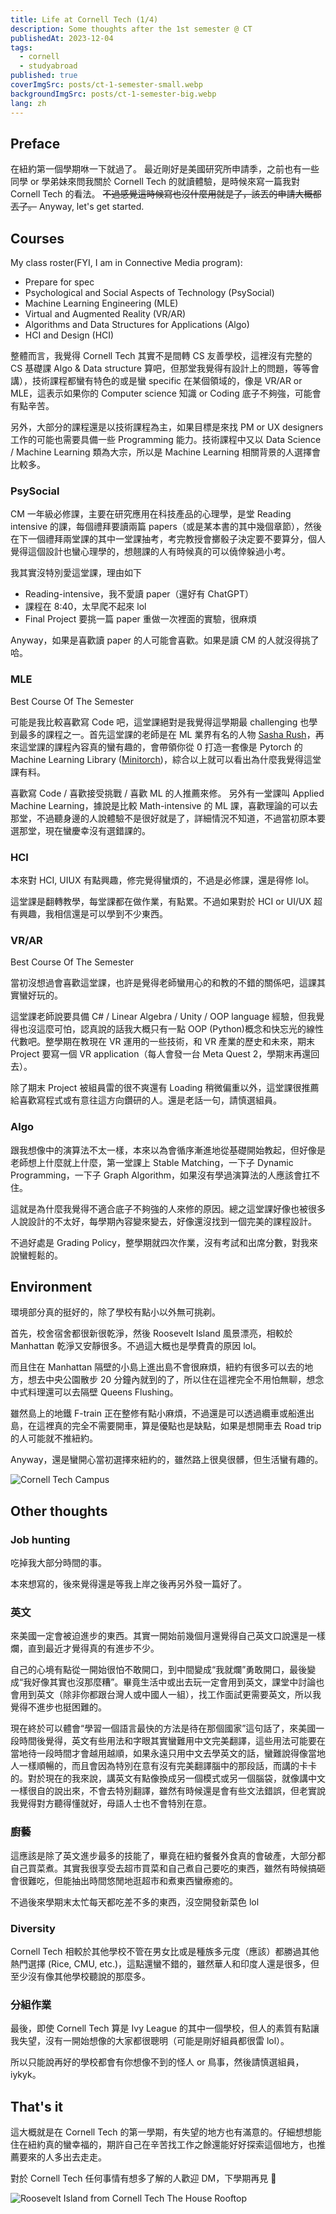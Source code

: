 ```yaml
---
title: Life at Cornell Tech (1/4)
description: Some thoughts after the 1st semester @ CT
publishedAt: 2023-12-04
tags:
  - cornell
  - studyabroad
published: true
coverImgSrc: posts/ct-1-semester-small.webp
backgroundImgSrc: posts/ct-1-semester-big.webp
lang: zh
---
```


<script>
	import Callout from "../lib/mdsvex/custom/Callout.svelte";
</script>

## Preface

在紐約第一個學期咻一下就過了。
最近剛好是美國研究所申請季，之前也有一些同學 or 學弟妹來問我關於 Cornell Tech 的就讀體驗，是時候來寫一篇我對 Cornell Tech 的看法。
~~不過感覺這時候寫也沒什麼用就是了，該丟的申請大概都丟了。~~
Anyway, let's get started.

## Courses

My class roster(FYI, I am in Connective Media program):

- Prepare for spec
- Psychological and Social Aspects of Technology (PsySocial)
- Machine Learning Engineering (MLE)
- Virtual and Augmented Reality (VR/AR)
- Algorithms and Data Structures for Applications (Algo)
- HCI and Design (HCI)

整體而言，我覺得 Cornell Tech 其實不是間轉 CS 友善學校，這裡沒有完整的 CS 基礎課 Algo & Data structure 算吧，但那堂我覺得有設計上的問題，等等會講），技術課程都蠻有特色的或是蠻 specific 在某個領域的，像是 VR/AR or MLE，這表示如果你的 Computer science 知識 or Coding 底子不夠強，可能會有點辛苦。

另外，大部分的課程還是以技術課程為主，如果目標是來找 PM or UX designers 工作的可能也需要具備一些 Programming 能力。技術課程中又以 Data Science / Machine Learning 類為大宗，所以是 Machine Learning 相關背景的人選擇會比較多。

### PsySocial

CM 一年級必修課，主要在研究應用在科技產品的心理學，是堂 Reading intensive 的課，每個禮拜要讀兩篇 papers（或是某本書的其中幾個章節），然後在下一個禮拜兩堂課的其中一堂課抽考，考完教授會擲骰子決定要不要算分，個人覺得這個設計也蠻心理學的，想翹課的人有時候真的可以僥倖躲過小考。

我其實沒特別愛這堂課，理由如下

- Reading-intensive，我不愛讀 paper（還好有 ChatGPT）
- 課程在 8:40，太早爬不起來 lol
- Final Project 要挑一篇 paper 重做一次裡面的實驗，很麻煩

Anyway，如果是喜歡讀 paper 的人可能會喜歡。如果是讀 CM 的人就沒得挑了哈。

### MLE

<Callout type="Award">
Best Course Of The Semester
</Callout>

可能是我比較喜歡寫 Code 吧，這堂課絕對是我覺得這學期最 challenging 也學到最多的課程之一。首先這堂課的老師是在 ML 業界有名的人物 [Sasha Rush](https://twitter.com/srush_nlp)，再來這堂課的課程內容真的蠻有趣的，會帶領你從 0 打造一套像是 Pytorch 的 Machine Learning Library ([Minitorch](https://minitorch.github.io/))，綜合以上就可以看出為什麼我覺得這堂課有料。

喜歡寫 Code / 喜歡接受挑戰 / 喜歡 ML 的人推薦來修。
另外有一堂課叫 Applied Machine Learning，據說是比較 Math-intensive 的 ML 課，喜歡理論的可以去那堂，不過聽身邊的人說體驗不是很好就是了，詳細情況不知道，不過當初原本要選那堂，現在蠻慶幸沒有選錯課的。

### HCI

本來對 HCI, UIUX 有點興趣，修完覺得蠻煩的，不過是必修課，還是得修 lol。

這堂課是翻轉教學，每堂課都在做作業，有點累。不過如果對於 HCI or UI/UX 超有興趣，我相信還是可以學到不少東西。

### VR/AR

<Callout type="Award">
Best Course Of The Semester
</Callout>

當初沒想過會喜歡這堂課，也許是覺得老師蠻用心的和教的不錯的關係吧，這課其實蠻好玩的。

這堂課老師說要具備 C# / Linear Algebra / Unity / OOP language 經驗，但我覺得也沒這麼可怕，認真說的話我大概只有一點 OOP (Python)概念和快忘光的線性代數吧。整學期在教現在 VR 運用的一些技術，和 VR 產業的歷史和未來，期末 Project 要寫一個 VR application（每人會發一台 Meta Quest 2，學期末再還回去）。

除了期末 Project 被組員雷的很不爽還有 Loading 稍微偏重以外，這堂課很推薦給喜歡寫程式或有意往這方向鑽研的人。還是老話一句，請慎選組員。

### Algo

跟我想像中的演算法不太一樣，本來以為會循序漸進地從基礎開始教起，但好像是老師想上什麼就上什麼，第一堂課上 Stable Matching，一下子 Dynamic Programming，一下子 Graph Algorithm，如果沒有學過演算法的人應該會扛不住。

這就是為什麼我覺得不適合底子不夠強的人來修的原因。總之這堂課好像也被很多人說設計的不太好，每學期內容變來變去，好像還沒找到一個完美的課程設計。

不過好處是 Grading Policy，整學期就四次作業，沒有考試和出席分數，對我來說蠻輕鬆的。

## Environment

環境部分真的挺好的，除了學校有點小以外無可挑剃。

首先，校舍宿舍都很新很乾淨，然後 Roosevelt Island 風景漂亮，相較於 Manhattan 乾淨又安靜很多。不過這大概也是學費貴的原因 lol。

而且住在 Manhattan 隔壁的小島上進出島不會很麻煩，紐約有很多可以去的地方，想去中央公園散步 20 分鐘內就到的了，所以住在這裡完全不用怕無聊，想念中式料理還可以去隔壁 Queens Flushing。

雖然島上的地鐵 F-train 正在整修有點小麻煩，不過還是可以透過纜車或船進出島，在這裡真的完全不需要開車，算是優點也是缺點，如果是想開車去 Road trip 的人可能就不推紐約。

Anyway，還是蠻開心當初選擇來紐約的，雖然路上很臭很髒，但生活蠻有趣的。

![Cornell Tech Campus](https://i.imgur.com/lDW1juk.jpg)

## Other thoughts

### Job hunting

吃掉我大部分時間的事。

本來想寫的，後來覺得還是等我上岸之後再另外發一篇好了。

### 英文

來美國一定會被迫進步的東西。其實一開始前幾個月還覺得自己英文口說還是一樣爛，直到最近才覺得真的有進步不少。

自己的心境有點從一開始很怕不敢開口，到中間變成“我就爛”勇敢開口，最後變成“我好像其實也沒那麼糟”。畢竟生活中或出去玩一定會用到英文，課堂中討論也會用到英文（除非你都跟台灣人或中國人一組），找工作面試更需要英文，所以我覺得不進步也挺困難的。

現在終於可以體會“學習一個語言最快的方法是待在那個國家”這句話了，來美國一段時間後覺得，英文有些用法和字眼其實蠻難用中文完美翻譯，這些用法可能要在當地待一段時間才會越用越順，如果永遠只用中文去學英文的話，蠻難說得像當地人一樣順暢的，而且會因為特別在意有沒有完美翻譯腦中的那段話，而講的卡卡的。對於現在的我來說，講英文有點像換成另一個模式或另一個腦袋，就像講中文一樣很自的說出來，不會去特別翻譯，雖然有時候還是會有些文法錯誤，但老實說我覺得對方聽得懂就好，母語人士也不會特別在意。

### 廚藝

這應該是除了英文進步最多的技能了，畢竟在紐約餐餐外食真的會破產，大部分都自己買菜煮。其實我很享受去超市買菜和自己煮自己要吃的東西，雖然有時候搞砸會很難吃，但能抽出時間悠閒地逛超市和煮東西蠻療癒的。

不過後來學期末太忙每天都吃差不多的東西，沒空開發新菜色 lol

### Diversity

Cornell Tech 相較於其他學校不管在男女比或是種族多元度（應該）都勝過其他熱門選擇 (Rice, CMU, etc.)，這點還蠻不錯的，雖然華人和印度人還是很多，但至少沒有像其他學校聽說的那麼多。

### 分組作業

最後，即使 Cornell Tech 算是 Ivy League 的其中一個學校，但人的素質有點讓我失望，沒有一開始想像的大家都很聰明（可能是剛好組員都很雷 lol）。

所以只能說再好的學校都會有你想像不到的怪人 or 鳥事，然後請慎選組員，iykyk。

## That's it

這大概就是在 Cornell Tech 的第一學期，有失望的地方也有滿意的。仔細想想能住在紐約真的蠻幸福的，期許自己在辛苦找工作之餘還能好好探索這個地方，也推薦要來的人多出去走走。

對於 Cornell Tech 任何事情有想多了解的人歡迎 DM，下學期再見 🗽

![Roosevelt Island from Cornell Tech The House Rooftop](https://i.imgur.com/ar3wut5.jpg)
